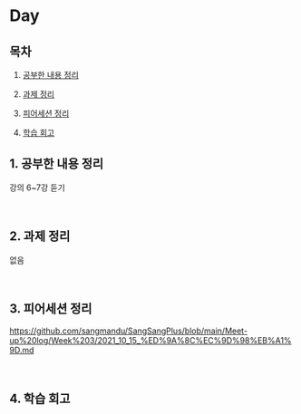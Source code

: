 <!--
구조
*
    *
        * <br>
            &nbsp; - &nbsp; <br>
                &nbsp;&nbsp;&nbsp;&nbsp; ‣ &nbsp; <br>
                    &nbsp;&nbsp;&nbsp;&nbsp;&nbsp;&nbsp;&nbsp;&nbsp; * &nbsp; <br>
-->

# Day 

## 목차 

1. [공부한 내용 정리](#1-공부한-내용-정리)

2. [과제 정리](#2-과제-정리)

3. [피어세션 정리](#3-피어세션-정리)

4. [학습 회고](#4-학습-회고)

## 1. 공부한 내용 정리

강의 6~7강 듣기

<br>

## 2. 과제 정리

없음

<br>

## 3. 피어세션 정리

https://github.com/sangmandu/SangSangPlus/blob/main/Meet-up%20log/Week%203/2021_10_15_%ED%9A%8C%EC%9D%98%EB%A1%9D.md

<br>

## 4. 학습 회고

<br>